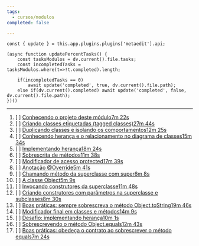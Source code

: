 ```yaml
---
tags:
  - cursos/modulos
completed: false

---
```


```dataviewjs
const { update } = this.app.plugins.plugins['metaedit'].api;

(async function updatePercentTasks() {
	const tasksModulos = dv.current().file.tasks;
	const incompletedTasks = tasksModulos.where(t=>!t.completed).length;
	
	if(incompletedTasks == 0)
		await update('completed', true, dv.current().file.path);
	else if(dv.current().completed) await update('completed', false, dv.current().file.path);
})()
```
---
1. [ ] [Conhecendo o projeto deste módulo7m 22s](https://app.algaworks.com/aulas/4516/conhecendo-o-projeto-deste-modulo)
2. [ ] [Criando classes etiquetadas (tagged classes)27m 44s](https://app.algaworks.com/aulas/4517/criando-classes-etiquetadas-tagged-classes)
3. [ ] [Duplicando classes e isolando os comportamentos12m 25s](https://app.algaworks.com/aulas/4518/duplicando-classes-e-isolando-os-comportamentos)
4. [ ] [Conhecendo herança e o relacionamento no diagrama de classes15m 34s](https://app.algaworks.com/aulas/4519/conhecendo-heranca-e-o-relacionamento-no-diagrama-de-classes)
5. [ ] [Implementando herança18m 24s](https://app.algaworks.com/aulas/4520/implementando-heranca)
6. [ ] [Sobrescrita de métodos11m 38s](https://app.algaworks.com/aulas/4521/sobrescrita-de-metodos)
7. [ ] [Modificador de acesso protected17m 39s](https://app.algaworks.com/aulas/4522/modificador-de-acesso-protected)
8. [ ] [Anotação @Override5m 41s](https://app.algaworks.com/aulas/4523/anotacao-override)
9. [ ] [Chamando método da superclasse com super6m 8s](https://app.algaworks.com/aulas/4524/chamando-metodo-da-superclasse-com-super)
10. [ ] [A classe Object5m 9s](https://app.algaworks.com/aulas/4525/a-classe-object)
11. [ ] [Invocando construtores da superclasse11m 48s](https://app.algaworks.com/aulas/4526/invocando-construtores-da-superclasse)
12. [ ] [Criando construtores com parâmetros na superclasse e subclasses8m 30s](https://app.algaworks.com/aulas/4527/criando-construtores-com-parametros-na-superclasse-e-subclasses)
13. [ ] [Boas práticas: sempre sobrescreva o método Object.toString19m 46s](https://app.algaworks.com/aulas/4528/boas-praticas-sempre-sobrescreva-o-metodo-objecttostring)
14. [ ] [Modificador final em classes e métodos14m 9s](https://app.algaworks.com/aulas/4529/modificador-final-em-classes-e-metodos)
15. [ ] [Desafio: implementando herança10m 1s](https://app.algaworks.com/aulas/4530/desafio-implementando-heranca)
16. [ ] [Sobrescrevendo o método Object.equals12m 43s](https://app.algaworks.com/aulas/4531/sobrescrevendo-o-metodo-objectequals)
17. [ ] [Boas práticas: obedeça o contrato ao sobrescrever o método equals7m 24s](https://app.algaworks.com/aulas/4532/boas-praticas-obedeca-o-contrato-ao-sobrescrever-o-metodo-equals)